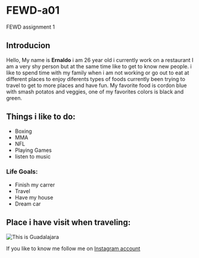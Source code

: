# FEWD-a01
FEWD assignment 1

## Introducion
Hello, My name is **Ernaldo** i am 26 year old i currently work on a restaurant I am a very shy person but at the same time like to get to know new people. i like to spend time with my family when i am not working or go out to eat at different places to enjoy diferents types of foods currently been trying to travel to get to more places and have fun. My favorite food is cordon blue with smash potatos and veggies, one of my favorites colors is black and green.
## Things i like to do:
* Boxing 
* MMA
* NFL
* Playing Games
* listen to music 

### Life Goals:
* Finish my carrer
* Travel
* Have my house 
* Dream car 

## Place i have visit when traveling:
![This is Guadalajara ](https://a.travel-assets.com/findyours-php/viewfinder/images/res70/62000/62637-Guadalajara.jpg?impolicy=fcrop&w=1040&h=580&q=mediumHigh)

If you like to know me follow me on [Instagram account](https://instagram.com/eernie.teddy?igshid=YmMyMTA2M2Y=)
